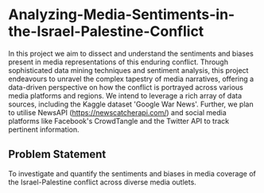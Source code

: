 # Analyzing-Media-Sentiments-in-the-Israel-Palestine-Conflict
In this project we aim to dissect and understand the sentiments and biases present in media representations of this enduring conflict. Through sophisticated data mining techniques and sentiment analysis, this project endeavours to unravel the complex tapestry of media narratives, offering a data-driven perspective on how the conflict is portrayed across various media platforms and regions.
We intend to leverage a rich array of data sources, including the Kaggle dataset 'Google War News'. Further, we plan to utilise NewsAPI (https://newscatcherapi.com/) and social media platforms like Facebook's CrowdTangle and the Twitter API to track pertinent information. 

## Problem Statement
To investigate and quantify the sentiments and biases in media coverage of the Israel-Palestine conflict across diverse media outlets.

